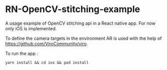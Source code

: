 # RN-OpenCV-stitching-example
A usage example of OpenCV stitching api in a React native app. For now only iOS is implemented.

To define the camera targets in the environment AR is used with the help of https://github.com/ViroCommunity/viro.

To run the app :

`yarn install && cd ios && pod install`